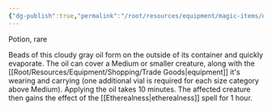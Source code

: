 ```yaml
---
{"dg-publish":true,"permalink":"/root/resources/equipment/magic-items/oil-of-etherealness/"}
---
```


Potion, rare 

Beads of this cloudy gray oil form on the outside of its container and quickly evaporate. The oil can cover a Medium or smaller creature, along with the [[Root/Resources/Equipment/Shopping/Trade Goods\|equipment]] it's wearing and carrying (one additional vial is required for each size category above Medium). Applying the oil takes 10 minutes. The affected creature then gains the effect of the [[Etherealness\|etherealness]] spell for 1 hour.
